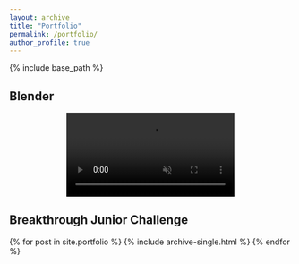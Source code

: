 ```yaml
---
layout: archive
title: "Portfolio"
permalink: /portfolio/
author_profile: true
---
```


{% include base_path %}

Blender
------
<p align="center">
<video src="/images/Pendulum.mp4" controls="controls" style="max-width: 750px;" autoplay loop muted>
</video>
</p>

Breakthrough Junior Challenge
------
{% for post in site.portfolio %}
  {% include archive-single.html %}
{% endfor %}

